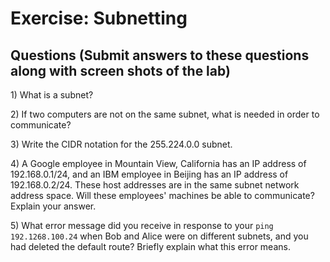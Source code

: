 Exercise: Subnetting
==========================

Questions (Submit answers to these questions along with screen shots of the lab)
---------------

1\) What is a subnet?

2\) If two computers are not on the same subnet, what is needed in order to communicate?

3\) Write the CIDR notation for the 255.224.0.0 subnet.

4\) A Google employee in Mountain View, California has an IP address of 192.168.0.1/24, and an IBM employee in Beijing has an IP address of 192.168.0.2/24. These host addresses are in the same subnet network address space. Will these employees' machines be able to communicate? Explain your answer.

5\) What error message did you receive in response to your `ping 192.1268.100.24` when Bob and Alice were on different subnets, and you had deleted the default route? Briefly explain what this error means.
